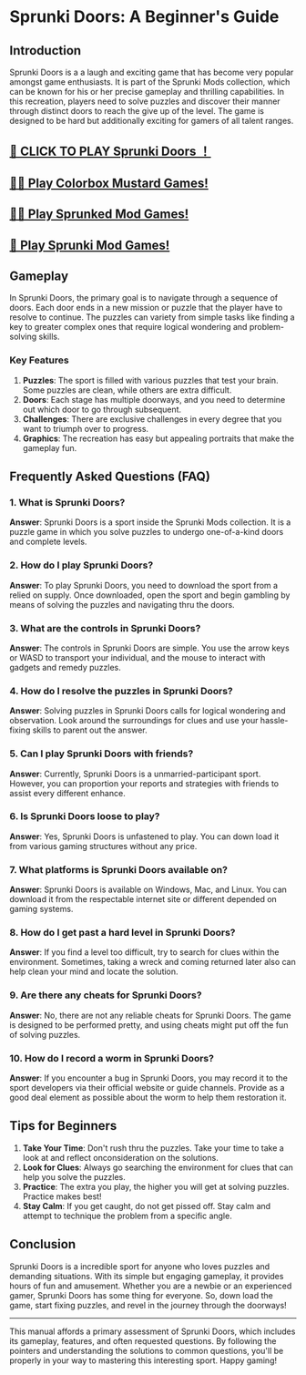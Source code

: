 # Sprunki Doors: A Beginner's Guide

## Introduction

Sprunki Doors is a a laugh and exciting game that has become very popular amongst game enthusiasts. It is part of the Sprunki Mods collection, which can be known for his or her precise gameplay and thrilling capabilities. In this recreation, players need to solve puzzles and discover their manner through distinct doors to reach the give up of the level. The game is designed to be hard but additionally exciting for gamers of all talent ranges.


## [🌈 CLICK TO PLAY Sprunki Doors ！](https://incrediboxsprunki.online/sprunki/sprunki-doors)

## [🙋‍♀️ Play Colorbox Mustard Games!](https://colorboxmustard.online/)

## [👩‍💻 Play Sprunked Mod Games!](https://sprunkedgame.online/)

## [🧙 Play Sprunki Mod Games!](https://sprunkigame.online/)


## Gameplay

In Sprunki Doors, the primary goal is to navigate through a sequence of doors. Each door ends in a new mission or puzzle that the player have to resolve to continue. The puzzles can variety from simple tasks like finding a key to greater complex ones that require logical wondering and problem-solving skills.

### Key Features

1. **Puzzles**: The sport is filled with various puzzles that test your brain. Some puzzles are clean, while others are extra difficult.
2. **Doors**: Each stage has multiple doorways, and you need to determine out which door to go through subsequent.
3. **Challenges**: There are exclusive challenges in every degree that you want to triumph over to progress.
4. **Graphics**: The recreation has easy but appealing portraits that make the gameplay fun.

## Frequently Asked Questions (FAQ)

### 1. What is Sprunki Doors?

**Answer**: Sprunki Doors is a sport inside the Sprunki Mods collection. It is a puzzle game in which you solve puzzles to undergo one-of-a-kind doors and complete levels.

### 2. How do I play Sprunki Doors?

**Answer**: To play Sprunki Doors, you need to download the sport from a relied on supply. Once downloaded, open the sport and begin gambling by means of solving the puzzles and navigating thru the doors.

### 3. What are the controls in Sprunki Doors?

**Answer**: The controls in Sprunki Doors are simple. You use the arrow keys or WASD to transport your individual, and the mouse to interact with gadgets and remedy puzzles.

### 4. How do I resolve the puzzles in Sprunki Doors?

**Answer**: Solving puzzles in Sprunki Doors calls for logical wondering and observation. Look around the surroundings for clues and use your hassle-fixing skills to parent out the answer.

### 5. Can I play Sprunki Doors with friends?

**Answer**: Currently, Sprunki Doors is a unmarried-participant sport. However, you can proportion your reports and strategies with friends to assist every different enhance.

### 6. Is Sprunki Doors loose to play?

**Answer**: Yes, Sprunki Doors is unfastened to play. You can down load it from various gaming structures without any price.

### 7. What platforms is Sprunki Doors available on?

**Answer**: Sprunki Doors is available on Windows, Mac, and Linux. You can download it from the respectable internet site or different depended on gaming systems.

### 8. How do I get past a hard level in Sprunki Doors?

**Answer**: If you find a level too difficult, try to search for clues within the environment. Sometimes, taking a wreck and coming returned later also can help clean your mind and locate the solution.

### 9. Are there any cheats for Sprunki Doors?

**Answer**: No, there are not any reliable cheats for Sprunki Doors. The game is designed to be performed pretty, and using cheats might put off the fun of solving puzzles.

### 10. How do I record a worm in Sprunki Doors?

**Answer**: If you encounter a bug in Sprunki Doors, you may record it to the sport developers via their official website or guide channels. Provide as a good deal element as possible about the worm to help them restoration it.

## Tips for Beginners

1. **Take Your Time**: Don't rush thru the puzzles. Take your time to take a look at and reflect onconsideration on the solutions.
2. **Look for Clues**: Always go searching the environment for clues that can help you solve the puzzles.
3. **Practice**: The extra you play, the higher you will get at solving puzzles. Practice makes best!
4. **Stay Calm**: If you get caught, do not get pissed off. Stay calm and attempt to technique the problem from a specific angle.

## Conclusion

Sprunki Doors is a incredible sport for anyone who loves puzzles and demanding situations. With its simple but engaging gameplay, it provides hours of fun and amusement. Whether you are a newbie or an experienced gamer, Sprunki Doors has some thing for everyone. So, down load the game, start fixing puzzles, and revel in the journey through the doorways!

---

This manual affords a primary assessment of Sprunki Doors, which includes its gameplay, features, and often requested questions. By following the pointers and understanding the solutions to common questions, you'll be properly in your way to mastering this interesting sport. Happy gaming!
